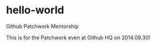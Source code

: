 hello-world
===========

Github Patchwork Mentorship

This is for the Patchwork even at Github HQ on 2014.09.30!
